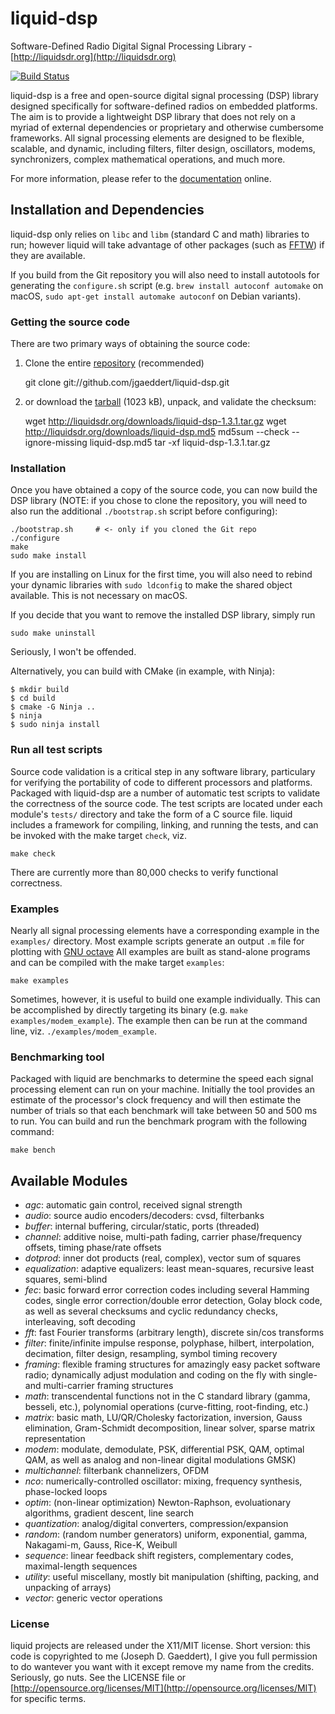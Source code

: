 
liquid-dsp
==========

Software-Defined Radio Digital Signal Processing Library -
[http://liquidsdr.org](http://liquidsdr.org)

[![Build Status](https://travis-ci.org/jgaeddert/liquid-dsp.svg?branch=master)](https://travis-ci.org/jgaeddert/liquid-dsp)

liquid-dsp is a free and open-source digital signal processing (DSP)
library designed specifically for software-defined radios on embedded
platforms. The aim is to provide a lightweight DSP library that does not
rely on a myriad of external dependencies or proprietary and otherwise
cumbersome frameworks. All signal processing elements are designed to be
flexible, scalable, and dynamic, including filters, filter design,
oscillators, modems, synchronizers, complex mathematical operations, and
much more.

For more information, please refer to the
[documentation](http://liquidsdr.org/doc) online.

Installation and Dependencies
-----------------------------

liquid-dsp only relies on `libc` and `libm` (standard C and math)
libraries to run; however liquid will take advantage of other packages
(such as [FFTW](http://www.fftw.org)) if they are available.

If you build from the Git repository you will also need to install autotools
for generating the `configure.sh` script (e.g.
`brew install autoconf automake` on macOS,
`sudo apt-get install automake autoconf` on Debian variants).


### Getting the source code ###

There are two primary ways of obtaining the source code:

1. Clone the entire [repository](http://github.com/jgaeddert/liquid-dsp)
   (recommended)
        
    git clone git://github.com/jgaeddert/liquid-dsp.git

2. or download the [tarball](http://liquidsdr.org/downloads/liquid-dsp-1.3.1.tar.gz)
   (1023 kB), unpack, and validate the checksum:

    wget http://liquidsdr.org/downloads/liquid-dsp-1.3.1.tar.gz
    wget http://liquidsdr.org/downloads/liquid-dsp.md5
    md5sum --check --ignore-missing liquid-dsp.md5
    tar -xf liquid-dsp-1.3.1.tar.gz

### Installation ###

Once you have obtained a copy of the source code, you can now build the
DSP library (NOTE: if you chose to clone the repository, you will need
to also run the additional `./bootstrap.sh` script before configuring):

    ./bootstrap.sh     # <- only if you cloned the Git repo
    ./configure
    make
    sudo make install

If you are installing on Linux for the first time, you will also need
to rebind your dynamic libraries with `sudo ldconfig` to make the
shared object available.
This is not necessary on macOS.

If you decide that you want to remove the installed DSP library, simply
run

    sudo make uninstall

Seriously, I won't be offended.

Alternatively, you can build with CMake (in example, with Ninja):

    $ mkdir build
    $ cd build
    $ cmake -G Ninja ..
    $ ninja
    $ sudo ninja install

### Run all test scripts ###

Source code validation is a critical step in any software library,
particulary for verifying the portability of code to different
processors and platforms. Packaged with liquid-dsp are a number of
automatic test scripts to validate the correctness of the source code.
The test scripts are located under each module's `tests/` directory and
take the form of a C source file. liquid includes a framework for
compiling, linking, and running the tests, and can be invoked with the
make target `check`, viz.

    make check

There are currently more than 80,000 checks to verify functional correctness.

### Examples ###

Nearly all signal processing elements have a corresponding example in
the `examples/` directory.  Most example scripts generate an output
`.m` file for plotting with [GNU octave](http://www.gnu.org/software/octave/)
All examples are built as stand-alone programs and can be compiled with
the make target `examples`:

    make examples

Sometimes, however, it is useful to build one example individually.
This can be accomplished by directly targeting its binary
(e.g. `make examples/modem_example`). The example then can be run at the
command line, viz. `./examples/modem_example`.

### Benchmarking tool ###

Packaged with liquid are benchmarks to determine the speed each signal
processing element can run on your machine. Initially the tool provides
an estimate of the processor's clock frequency and will then estimate
the number of trials so that each benchmark will take between 50 and
500 ms to run. You can build and run the benchmark program with the
following command:

    make bench

Available Modules
-----------------

  * _agc_: automatic gain control, received signal strength
  * _audio_: source audio encoders/decoders: cvsd, filterbanks
  * _buffer_: internal buffering, circular/static, ports (threaded)
  * _channel_: additive noise, multi-path fading, carrier phase/frequency
        offsets, timing phase/rate offsets
  * _dotprod_: inner dot products (real, complex), vector sum of squares
  * _equalization_: adaptive equalizers: least mean-squares, recursive
        least squares, semi-blind
  * _fec_: basic forward error correction codes including several
        Hamming codes, single error correction/double error detection,
        Golay block code, as well as several checksums and cyclic
        redundancy checks, interleaving, soft decoding
  * _fft_: fast Fourier transforms (arbitrary length), discrete sin/cos
        transforms
  * _filter_: finite/infinite impulse response, polyphase, hilbert,
        interpolation, decimation, filter design, resampling, symbol
        timing recovery
  * _framing_: flexible framing structures for amazingly easy packet
        software radio; dynamically adjust modulation and coding on the
        fly with single- and multi-carrier framing structures
  * _math_: transcendental functions not in the C standard library
        (gamma, besseli, etc.), polynomial operations (curve-fitting,
        root-finding, etc.)
  * _matrix_: basic math, LU/QR/Cholesky factorization, inversion,
        Gauss elimination, Gram-Schmidt decomposition, linear solver,
        sparse matrix representation
  * _modem_: modulate, demodulate, PSK, differential PSK, QAM, optimal
        QAM, as well as analog and non-linear digital modulations GMSK)
  * _multichannel_: filterbank channelizers, OFDM
  * _nco_: numerically-controlled oscillator: mixing, frequency
        synthesis, phase-locked loops
  * _optim_: (non-linear optimization) Newton-Raphson, evoluationary
        algorithms, gradient descent, line search
  * _quantization_: analog/digital converters, compression/expansion
  * _random_: (random number generators) uniform, exponential, gamma,
        Nakagami-m, Gauss, Rice-K, Weibull
  * _sequence_: linear feedback shift registers, complementary codes,
        maximal-length sequences
  * _utility_: useful miscellany, mostly bit manipulation (shifting,
        packing, and unpacking of arrays)
  * _vector_: generic vector operations

### License ###

liquid projects are released under the X11/MIT license.
Short version: this code is copyrighted to me (Joseph D. Gaeddert),
I give you full permission to do wantever you want with it except remove my
name from the credits.
Seriously, go nuts.
See the LICENSE file or
[http://opensource.org/licenses/MIT](http://opensource.org/licenses/MIT)
for specific terms.

